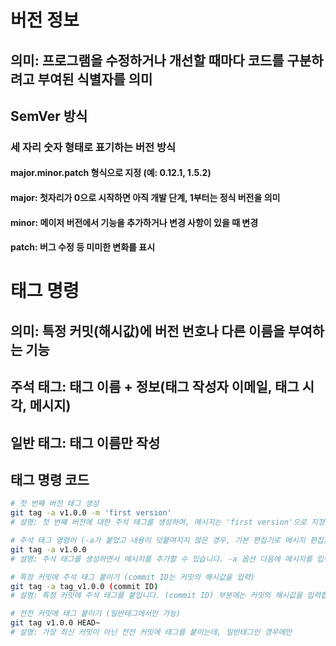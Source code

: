 # 버전 정보
## 의미: 프로그램을 수정하거나 개선할 때마다 코드를 구분하려고 부여된 식별자를 의미
## SemVer 방식
### 세 자리 숫자 형태로 표기하는 버전 방식
#### major.minor.patch 형식으로 지정 (예: 0.12.1, 1.5.2)
#### major: 첫자리가 0으로 시작하면 아직 개발 단계, 1부터는 정식 버전을 의미
#### minor: 메이저 버전에서 기능을 추가하거나 변경 사항이 있을 때 변경
#### patch: 버그 수정 등 미미한 변화를 표시

# 태그 명령
## 의미: 특정 커밋(해시값)에 버전 번호나 다른 이름을 부여하는 기능
## 주석 태그: 태그 이름 + 정보(태그 작성자 이메일, 태그 시각, 메시지)
## 일반 태그: 태그 이름만 작성



## 태그 명령 코드

```bash
# 첫 번째 버전 태그 생성
git tag -a v1.0.0 -m 'first version'
# 설명: 첫 번째 버전에 대한 주석 태그를 생성하며, 메시지는 'first version'으로 지정됩니다.

# 주석 태그 명령어 (-a가 붙었고 내용이 덧붙여지지 않은 경우, 기본 편집기로 메시지 편집)
git tag -a v1.0.0
# 설명: 주석 태그를 생성하면서 메시지를 추가할 수 있습니다. -a 옵션 다음에 메시지를 입력하지 않으면 기본 편집기가 열립니다.

# 특정 커밋에 주석 태그 붙이기 (commit ID는 커밋의 해시값을 입력)
git tag -a tag_v1.0.0 (commit ID)
# 설명: 특정 커밋에 주석 태그를 붙입니다. (commit ID) 부분에는 커밋의 해시값을 입력합니다.

# 전전 커밋에 태그 붙이기 (밀반태그에서만 가능)
git tag v1.0.0 HEAD~
# 설명: 가장 최신 커밋이 아닌 전전 커밋에 태그를 붙이는데, 밀반태그인 경우에만

